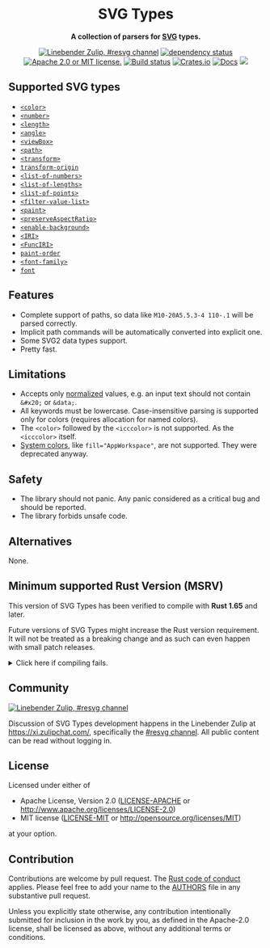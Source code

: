 <div align="center">

# SVG Types

**A collection of parsers for [SVG](https://www.w3.org/TR/SVG2/) types.**

[![Linebender Zulip, #resvg channel](https://img.shields.io/badge/Linebender-%23resvg-blue?logo=Zulip)](https://xi.zulipchat.com/#narrow/channel/465085-resvg)
[![dependency status](https://deps.rs/repo/github/linebender/svgtypes/status.svg)](https://deps.rs/repo/github/linebender/svgtypes)
[![Apache 2.0 or MIT license.](https://img.shields.io/badge/license-Apache--2.0_OR_MIT-blue.svg)](#license)
[![Build status](https://github.com/linebender/svgtypes/workflows/CI/badge.svg)](https://github.com/linebender/svgtypes/actions)
[![Crates.io](https://img.shields.io/crates/v/svgtypes.svg)](https://crates.io/crates/svgtypes)
[![Docs](https://docs.rs/svgtypes/badge.svg)](https://docs.rs/svgtypes)
![](https://img.shields.io/badge/unsafe-forbidden-brightgreen.svg)

</div>

## Supported SVG types

- [`<color>`](https://www.w3.org/TR/css-color-3/)
- [`<number>`](https://www.w3.org/TR/SVG2/types.html#InterfaceSVGNumber)
- [`<length>`](https://www.w3.org/TR/SVG2/types.html#InterfaceSVGLength)
- [`<angle>`](https://www.w3.org/TR/SVG2/types.html#InterfaceSVGAngle)
- [`<viewBox>`](https://www.w3.org/TR/SVG2/coords.html#ViewBoxAttribute)
- [`<path>`](https://www.w3.org/TR/SVG2/paths.html#PathData)
- [`<transform>`](https://www.w3.org/TR/SVG11/types.html#DataTypeTransformList)
- [`transform-origin`](https://drafts.csswg.org/css-transforms/#transform-origin-property)
- [`<list-of-numbers>`](https://www.w3.org/TR/SVG2/types.html#InterfaceSVGNumberList)
- [`<list-of-lengths>`](https://www.w3.org/TR/SVG2/types.html#InterfaceSVGLengthList)
- [`<list-of-points>`](https://www.w3.org/TR/SVG11/shapes.html#PointsBNF)
- [`<filter-value-list>`](https://www.w3.org/TR/filter-effects-1/#typedef-filter-value-list)
- [`<paint>`](https://www.w3.org/TR/SVG2/painting.html#SpecifyingPaint)
- [`<preserveAspectRatio>`](https://www.w3.org/TR/SVG11/coords.html#PreserveAspectRatioAttribute)
- [`<enable-background>`](https://www.w3.org/TR/SVG11/filters.html#EnableBackgroundProperty)
- [`<IRI>`](https://www.w3.org/TR/SVG11/types.html#DataTypeIRI)
- [`<FuncIRI>`](https://www.w3.org/TR/SVG11/types.html#DataTypeFuncIRI)
- [`paint-order`](https://www.w3.org/TR/SVG2/painting.html#PaintOrder)
- [`<font-family>`](https://www.w3.org/TR/2018/REC-css-fonts-3-20180920/#font-family-prop)
- [`font`](https://www.w3.org/TR/css-fonts-3/#font-prop)

## Features

- Complete support of paths, so data like `M10-20A5.5.3-4 110-.1` will be parsed correctly.
- Implicit path commands will be automatically converted into explicit one.
- Some SVG2 data types support.
- Pretty fast.

## Limitations

- Accepts only [normalized](https://www.w3.org/TR/REC-xml/#AVNormalize) values, e.g. an input text should not contain `&#x20;` or `&data;`.
- All keywords must be lowercase.
  Case-insensitive parsing is supported only for colors (requires allocation for named colors).
- The `<color>` followed by the `<icccolor>` is not supported.
  As the `<icccolor>` itself.
- [System colors](https://www.w3.org/TR/css3-color/#css2-system), like `fill="AppWorkspace"`, are not supported.
  They were deprecated anyway.

## Safety

- The library should not panic. Any panic considered as a critical bug and should be reported.
- The library forbids unsafe code.

## Alternatives

None.

## Minimum supported Rust Version (MSRV)

This version of SVG Types has been verified to compile with **Rust 1.65** and later.

Future versions of SVG Types might increase the Rust version requirement.
It will not be treated as a breaking change and as such can even happen with small patch releases.

<details>
<summary>Click here if compiling fails.</summary>

As time has passed, some of SVG Types's dependencies could have released versions with a higher Rust requirement.
If you encounter a compilation issue due to a dependency and don't want to upgrade your Rust toolchain, then you could downgrade the dependency.

```sh
# Use the problematic dependency's name and version
cargo update -p package_name --precise 0.1.1
```
</details>

## Community

[![Linebender Zulip, #resvg channel](https://img.shields.io/badge/Linebender-%23resvg-blue?logo=Zulip)](https://xi.zulipchat.com/#narrow/channel/465085-resvg)

Discussion of SVG Types development happens in the Linebender Zulip at <https://xi.zulipchat.com/>, specifically the [#resvg channel](https://xi.zulipchat.com/#narrow/channel/465085-resvg).
All public content can be read without logging in.

## License

Licensed under either of

- Apache License, Version 2.0 ([LICENSE-APACHE](LICENSE-APACHE) or <http://www.apache.org/licenses/LICENSE-2.0>)
- MIT license ([LICENSE-MIT](LICENSE-MIT) or <http://opensource.org/licenses/MIT>)

at your option.

## Contribution

Contributions are welcome by pull request. The [Rust code of conduct] applies.
Please feel free to add your name to the [AUTHORS] file in any substantive pull request.

Unless you explicitly state otherwise, any contribution intentionally submitted for inclusion in the work by you, as defined in the Apache-2.0 license, shall be licensed as above, without any additional terms or conditions.

[Rust Code of Conduct]: https://www.rust-lang.org/policies/code-of-conduct
[AUTHORS]: ./AUTHORS

